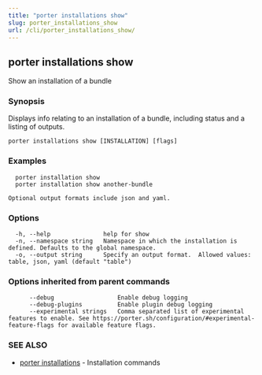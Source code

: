 ```yaml
---
title: "porter installations show"
slug: porter_installations_show
url: /cli/porter_installations_show/
---
```

## porter installations show

Show an installation of a bundle

### Synopsis

Displays info relating to an installation of a bundle, including status and a listing of outputs.

```
porter installations show [INSTALLATION] [flags]
```

### Examples

```
  porter installation show
  porter installation show another-bundle

Optional output formats include json and yaml.

```

### Options

```
  -h, --help               help for show
  -n, --namespace string   Namespace in which the installation is defined. Defaults to the global namespace.
  -o, --output string      Specify an output format.  Allowed values: table, json, yaml (default "table")
```

### Options inherited from parent commands

```
      --debug                  Enable debug logging
      --debug-plugins          Enable plugin debug logging
      --experimental strings   Comma separated list of experimental features to enable. See https://porter.sh/configuration/#experimental-feature-flags for available feature flags.
```

### SEE ALSO

* [porter installations](/cli/porter_installations/)	 - Installation commands

